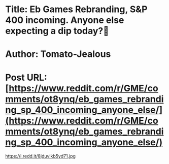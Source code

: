 # Title: Eb Games Rebranding, S&P 400 incoming. Anyone else expecting a dip today?🤣
# Author: Tomato-Jealous
# Post URL: [https://www.reddit.com/r/GME/comments/ot8ynq/eb_games_rebranding_sp_400_incoming_anyone_else/](https://www.reddit.com/r/GME/comments/ot8ynq/eb_games_rebranding_sp_400_incoming_anyone_else/)


https://i.redd.it/8jduvikb5yd71.jpg